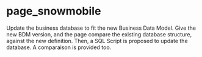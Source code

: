 # page_snowmobile
Update the business database to fit the new Business Data Model.
Give the new BDM version, and the page compare the existing database structure, against the new definition. Then, a SQL Script is proposed to update the database. A comparaison is provided too.
